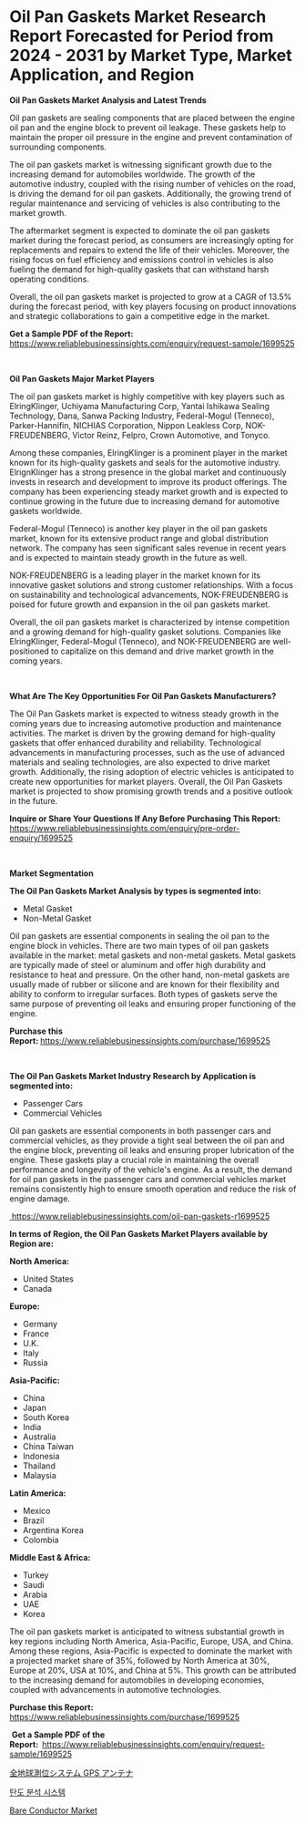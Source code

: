 <p><h1>Oil Pan Gaskets Market Research Report Forecasted for Period from 2024 -  2031 by Market Type, Market Application, and Region</h1></p><p><strong>Oil Pan Gaskets Market Analysis and Latest Trends</strong></p>
<p><p>Oil pan gaskets are sealing components that are placed between the engine oil pan and the engine block to prevent oil leakage. These gaskets help to maintain the proper oil pressure in the engine and prevent contamination of surrounding components.</p><p>The oil pan gaskets market is witnessing significant growth due to the increasing demand for automobiles worldwide. The growth of the automotive industry, coupled with the rising number of vehicles on the road, is driving the demand for oil pan gaskets. Additionally, the growing trend of regular maintenance and servicing of vehicles is also contributing to the market growth.</p><p>The aftermarket segment is expected to dominate the oil pan gaskets market during the forecast period, as consumers are increasingly opting for replacements and repairs to extend the life of their vehicles. Moreover, the rising focus on fuel efficiency and emissions control in vehicles is also fueling the demand for high-quality gaskets that can withstand harsh operating conditions.</p><p>Overall, the oil pan gaskets market is projected to grow at a CAGR of 13.5% during the forecast period, with key players focusing on product innovations and strategic collaborations to gain a competitive edge in the market.</p></p>
<p><strong>Get a Sample PDF of the Report:&nbsp;</strong> <a href="https://www.reliablebusinessinsights.com/enquiry/request-sample/1699525">https://www.reliablebusinessinsights.com/enquiry/request-sample/1699525</a></p>
<p>&nbsp;</p>
<p><strong>Oil Pan Gaskets Major Market Players</strong></p>
<p><p>The oil pan gaskets market is highly competitive with key players such as ElringKlinger, Uchiyama Manufacturing Corp, Yantai Ishikawa Sealing Technology, Dana, Sanwa Packing Industry, Federal-Mogul (Tenneco), Parker-Hannifin, NICHIAS Corporation, Nippon Leakless Corp, NOK-FREUDENBERG, Victor Reinz, Felpro, Crown Automotive, and Tonyco. </p><p>Among these companies, ElringKlinger is a prominent player in the market known for its high-quality gaskets and seals for the automotive industry. ElrignKlinger has a strong presence in the global market and continuously invests in research and development to improve its product offerings. The company has been experiencing steady market growth and is expected to continue growing in the future due to increasing demand for automotive gaskets worldwide.</p><p>Federal-Mogul (Tenneco) is another key player in the oil pan gaskets market, known for its extensive product range and global distribution network. The company has seen significant sales revenue in recent years and is expected to maintain steady growth in the future as well.</p><p>NOK-FREUDENBERG is a leading player in the market known for its innovative gasket solutions and strong customer relationships. With a focus on sustainability and technological advancements, NOK-FREUDENBERG is poised for future growth and expansion in the oil pan gaskets market.</p><p>Overall, the oil pan gaskets market is characterized by intense competition and a growing demand for high-quality gasket solutions. Companies like ElringKlinger, Federal-Mogul (Tenneco), and NOK-FREUDENBERG are well-positioned to capitalize on this demand and drive market growth in the coming years.</p></p>
<p>&nbsp;</p>
<p><strong>What Are The Key Opportunities For Oil Pan Gaskets Manufacturers?</strong></p>
<p><p>The Oil Pan Gaskets market is expected to witness steady growth in the coming years due to increasing automotive production and maintenance activities. The market is driven by the growing demand for high-quality gaskets that offer enhanced durability and reliability. Technological advancements in manufacturing processes, such as the use of advanced materials and sealing technologies, are also expected to drive market growth. Additionally, the rising adoption of electric vehicles is anticipated to create new opportunities for market players. Overall, the Oil Pan Gaskets market is projected to show promising growth trends and a positive outlook in the future.</p></p>
<p><strong>Inquire or Share Your Questions If Any Before Purchasing This Report:</strong> <a href="https://www.reliablebusinessinsights.com/enquiry/pre-order-enquiry/1699525">https://www.reliablebusinessinsights.com/enquiry/pre-order-enquiry/1699525</a></p>
<p>&nbsp;</p>
<p><strong>Market Segmentation</strong></p>
<p><strong>The Oil Pan Gaskets Market Analysis by types is segmented into:</strong></p>
<p><ul><li>Metal Gasket</li><li>Non-Metal Gasket</li></ul></p>
<p><p>Oil pan gaskets are essential components in sealing the oil pan to the engine block in vehicles. There are two main types of oil pan gaskets available in the market: metal gaskets and non-metal gaskets. Metal gaskets are typically made of steel or aluminum and offer high durability and resistance to heat and pressure. On the other hand, non-metal gaskets are usually made of rubber or silicone and are known for their flexibility and ability to conform to irregular surfaces. Both types of gaskets serve the same purpose of preventing oil leaks and ensuring proper functioning of the engine.</p></p>
<p><strong>Purchase this Report:&nbsp;</strong><a href="https://www.reliablebusinessinsights.com/purchase/1699525">https://www.reliablebusinessinsights.com/purchase/1699525</a></p>
<p>&nbsp;</p>
<p><strong>The Oil Pan Gaskets Market Industry Research by Application is segmented into:</strong></p>
<p><ul><li>Passenger Cars</li><li>Commercial Vehicles</li></ul></p>
<p><p>Oil pan gaskets are essential components in both passenger cars and commercial vehicles, as they provide a tight seal between the oil pan and the engine block, preventing oil leaks and ensuring proper lubrication of the engine. These gaskets play a crucial role in maintaining the overall performance and longevity of the vehicle's engine. As a result, the demand for oil pan gaskets in the passenger cars and commercial vehicles market remains consistently high to ensure smooth operation and reduce the risk of engine damage.</p></p>
<p><a href="https://www.reliablebusinessinsights.com/oil-pan-gaskets-r1699525">&nbsp;https://www.reliablebusinessinsights.com/oil-pan-gaskets-r1699525</a></p>
<p><strong>In terms of Region, the Oil Pan Gaskets Market Players available by Region are:</strong></p>
<p>
    <p> <strong> North America: </strong>
        <ul>
            <li>United States</li>
            <li>Canada</li>
        </ul>
        </p> 
    <p> <strong> Europe: </strong>
        <ul>
            <li>Germany</li>
            <li>France</li>
            <li>U.K.</li>
            <li>Italy</li>
            <li>Russia</li>
        </ul>
        </p> 
    <p> <strong> Asia-Pacific: </strong>
        <ul>
            <li>China</li>
            <li>Japan</li>
            <li>South Korea</li>
            <li>India</li>
            <li>Australia</li>
            <li>China Taiwan</li>
            <li>Indonesia</li>
            <li>Thailand</li>
            <li>Malaysia</li>
        </ul>
        </p> 
    <p> <strong> Latin America: </strong>
        <ul>
            <li>Mexico</li>
            <li>Brazil</li>
            <li>Argentina Korea</li>
            <li>Colombia</li>
        </ul>
        </p> 
    <p> <strong> Middle East & Africa: </strong>
        <ul>
            <li>Turkey</li>
            <li>Saudi</li>
            <li>Arabia</li>
            <li>UAE</li>
            <li>Korea</li>
        </ul>
    </p>
    </p>
<p><p>The oil pan gaskets market is anticipated to witness substantial growth in key regions including North America, Asia-Pacific, Europe, USA, and China. Among these regions, Asia-Pacific is expected to dominate the market with a projected market share of 35%, followed by North America at 30%, Europe at 20%, USA at 10%, and China at 5%. This growth can be attributed to the increasing demand for automobiles in developing economies, coupled with advancements in automotive technologies.</p></p>
<p><strong>Purchase this Report: </strong><a href="https://www.reliablebusinessinsights.com/purchase/1699525">https://www.reliablebusinessinsights.com/purchase/1699525</a></p>
<p>&nbsp;<strong>Get a Sample PDF of the Report:&nbsp;&nbsp;</strong><a href="https://www.reliablebusinessinsights.com/enquiry/request-sample/1699525">https://www.reliablebusinessinsights.com/enquiry/request-sample/1699525</a></p>
<p><strong></strong></p>
<p><p><a href="https://github.com/marbadji/Market-Research-Report-List-2/blob/main/7692195123807.md">全地球測位システム GPS アンテナ</a></p><p><a href="https://github.com/hasanrajibul387/Market-Research-Report-List-1/blob/main/9180730109112.md">탄도 분석 시스템</a></p><p><a href="https://github.com/IzaiahBartell/Market-Research-Report-List-1/blob/main/bare-conductor-market.md">Bare Conductor Market</a></p></p>